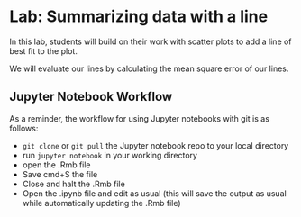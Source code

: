 # Lab: Summarizing data with a line

In this lab, students will build on their work with scatter plots to add a line of best fit to the plot.

We will evaluate our lines by calculating the mean square error of our lines.

## Jupyter Notebook Workflow

As a reminder, the workflow for using Jupyter notebooks with git is as follows:

* `git clone` or `git pull` the Jupyter notebook repo to your local directory
* run `jupyter notebook` in your working directory
* open the .Rmb file
* Save cmd+S the file
* Close and halt the .Rmb file
* Open the .ipynb file and edit as usual (this will save the output as usual while automatically updating the .Rmb file)
